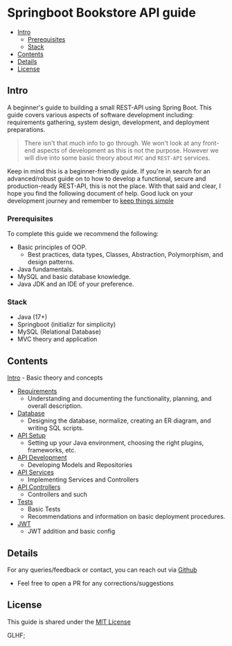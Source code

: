 # Springboot Bookstore API guide

<!--toc:start-->

- [Intro](#intro)
  - [Prerequisites](#prerequisites)
  - [Stack](#stack)
- [Contents](#contents)
- [Details](#details)
- [License](#license)

<!--toc:end-->

## Intro

A beginner's guide to building a small REST-API using Spring Boot.
This guide covers various aspects of software development including:
requirements gathering, system design, development, and deployment preparations.

> There isn't that much info to go through.
> We won't look at any front-end aspects of development as this is not the purpose.
> However we will dive into some basic theory about `MVC` and `REST-API` services.

Keep in mind this is a beginner-friendly guide.
If you're in search for an advanced/robust guide on to how to develop a functional,
secure and production-ready REST-API, this is not the place.
With that said and clear, I hope you find the following document of help.
Good luck on your development journey and remember to
[keep things simple](https://www.freecodecamp.org/news/keep-it-simple-stupid-how-to-use-the-kiss-principle-in-design/)

### Prerequisites

To complete this guide we recommend the following:

- Basic principles of OOP.
  - Best practices, data types, Classes, Abstraction, Polymorphism, and design patterns.
- Java fundamentals.
- MySQL and basic database knowledge.
- Java JDK and an IDE of your preference.

### Stack

- Java (17+)
- Springboot (initializr for simplicity)
- MySQL (Relational Database)
- MVC theory and application

## Contents

[Intro](./Intro.md) - Basic theory and concepts

- [Requirements](./Part1.md)
  - Understanding and documenting the functionality, planning, and overall description.
- [Database](./Part2.md)
  - Designing the database, normalize, creating an ER diagram, and writing SQL scripts.
- [API Setup](./Part3.md)
  - Setting up your Java environment, choosing the right plugins, frameworks, etc.
- [API Development](./Part4.md)
  - Developing Models and Repositories
- [API Services](./Part5.md)
  - Implementing Services and Controllers
- [API Controllers](./Part6.md)
  - Controllers and such
- [Tests](./Part7.md)
  - Basic Tests
  - Recommendations and information on basic deployment procedures.
- [JWT](./Part8.md)
  - JWT addition and basic config

## Details

For any queries/feedback or contact, you can reach out via [Github](https://github.com/KeaCluster)

- Feel free to open a PR for any corrections/suggestions

## License

This guide is shared under the [MIT License](./LICENSE.md)

GLHF;
